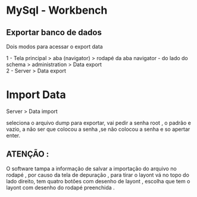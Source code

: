 # MySql - Workbench 

## Exportar banco de dados 

<p> Dois modos para acessar o export data </p>

1 - Tela principal > aba (navigator) > rodapé da aba navigator - do lado do schema > administration > Data export <br>
2 - Server > Data export 

# Import Data 

Server > Data import 

<p> seleciona o arquivo dump para exportar, vai pedir a senha root , o padrão e vazio, a não ser que colocou a senha ,se não colocou a senha e so apertar enter.</p>

## ATENÇÃO :

<p> O software tampa a informação de salvar a importação do arquivo no rodapé , por causo da tela de depuração , para tirar o layont vá no topo do lado direito, tem quatro botôes com desenho de layont , escolha que tem o layont com desenho do rodapé preenchida  . </p>


